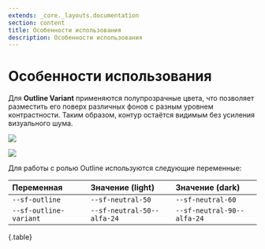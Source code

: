 ```yaml
---
extends: _core._layouts.documentation
section: content
title: Особенности использования
description: Особенности использования
---
```


# Особенности использования

Для **Outline Variant** применяются полупрозрачные цвета, что позволяет разместить его поверх различных фонов с разным
уровнем контрастности. Таким образом, контур остаётся видимым без усиления визуального шума.

![][image24]

![][image25]

Для работы с ролью Outline используются следующие переменные:

| Переменная             | Значение (light)           | Значение (dark)            |
|:-----------------------|:---------------------------|:---------------------------|
| `--sf-outline`         | `--sf-neutral-50`          | `--sf-neutral-60`          |
| `--sf-outline-variant` | `--sf-neutral-50--alfa-24` | `--sf-neutral-90--alfa-24` |
{.table}

[image24]: /assets/build/img/b64/c5e2dfd48bf76277.png
[image25]: /assets/build/img/b64/69b024c509358c29.png
